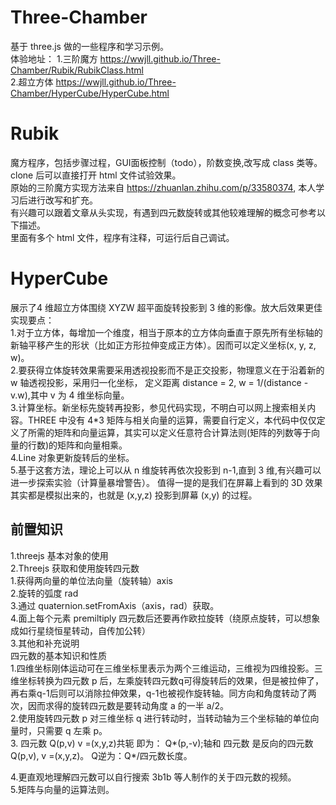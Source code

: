 # Three-Chamber
基于 three.js 做的一些程序和学习示例。</br>
体验地址：
1.三阶魔方 https://wwjll.github.io/Three-Chamber/Rubik/RubikClass.html </br>
2.超立方体 https://wwjll.github.io/Three-Chamber/HyperCube/HyperCube.html </br>
# Rubik
魔方程序，包括步骤过程，GUI面板控制（todo），阶数变换,改写成 class 类等。clone 后可以直接打开 html 文件试验效果。 </br>
原始的三阶魔方实现方法来自 https://zhuanlan.zhihu.com/p/33580374, 本人学习后进行改写和扩充。 </br>
有兴趣可以跟着文章从头实现，有遇到四元数旋转或其他较难理解的概念可参考以下描述。 </br>
里面有多个 html 文件，程序有注释，可运行后自己调试。 </br>
# HyperCube
展示了4 维超立方体围绕 XYZW 超平面旋转投影到 3 维的影像。放大后效果更佳 </br>
实现要点：</br>
    1.对于立方体，每增加一个维度，相当于原本的立方体向垂直于原先所有坐标轴的新轴平移产生的形状（比如正方形拉伸变成正方体）。因而可以定义坐标(x, y, z, w)。</br>
    2.要获得立体旋转效果需要采用透视投影而不是正交投影，物理意义在于沿着新的 w 轴透视投影，采用归一化坐标，
    定义距离 distance = 2, w = 1/(distance - v.w),其中 v 为 4 维坐标向量。</br>
    3.计算坐标。新坐标先旋转再投影，参见代码实现，不明白可以网上搜索相关内容。THREE 中没有 4*3 矩阵与相关向量的运算，需要自行定义，本代码中仅仅定义了所需的矩阵和向量运算，其实可以定义任意符合计算法则(矩阵的列数等于向量的行数)的矩阵和向量相乘。</br>
    4.Line 对象更新旋转后的坐标。</br>
    5.基于这套方法，理论上可以从 n 维旋转再依次投影到 n-1,直到 3 维,有兴趣可以进一步探索实验（计算量暴增警告）。
    值得一提的是我们在屏幕上看到的 3D 效果其实都是模拟出来的，也就是 (x,y,z) 投影到屏幕 (x,y) 的过程。</br>

## 前置知识
1.threejs 基本对象的使用</br>
2.Threejs 获取和使用旋转四元数</br>
    1.获得两向量的单位法向量（旋转轴）axis </br>
    2.旋转的弧度 rad </br>
    3.通过 quaternion.setFromAxis（axis，rad）获取。 </br>
    4.面上每个元素 premiltiply 四元数后还要再作欧拉旋转（绕原点旋转，可以想象成如行星绕恒星转动，自传加公转）</br>
3.其他和补充说明 </br>
    四元数的基本知识和性质 </br>
        1.四维坐标刚体运动可在三维坐标里表示为两个三维运动，三维视为四维投影。三维坐标转换为四元数 p 后，左乘旋转四元数q可得旋转后的效果，但是被拉伸了，再右乘q-1后则可以消除拉伸效果，q-1也被视作旋转轴。同方向和角度转动了两次，因而求得的旋转四元数是要转动角度 a 的一半 a/2。</br>
        2.使用旋转四元数 p 对三维坐标 q 进行转动时，当转动轴为三个坐标轴的单位向量时，只需要 q 左乘 p。</br>
        3. 四元数   Q(p,v)   v =(x,y,z)共轭  即为： Q*(p,-v);轴和 四元数  是反向的四元数   Q(p,v),   v =(x,y,z)。 Q逆为：Q*/四元数长度。</br>
        
4.更直观地理解四元数可以自行搜索 3b1b 等人制作的关于四元数的视频。</br>
5.矩阵与向量的运算法则。</br>

